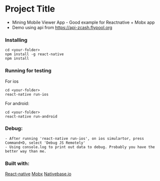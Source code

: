 # Project Title
- Mining Mobile Viewer App - Good example for Reactnative + Mobx app
- Demo using api from https://api-zcash.flypool.org

### Installing

```
cd <your-folder>
npm install -g react-native
npm install
```

### Running for testing
For ios
```
cd <your-folder>
react-native run-ios
```

For android:
```
cd <your-folder>
react-native run-android
```
### Debug:
```
- After running 'react-native run-ios', on ios simulartor, press Command+D, select 'Debug JS Remotely'
- Using console.log to print out data to debug. Probably you have the better way than me.
```

### Built with:
[React-native](https://facebook.github.io/react-native/)
[Mobx](https://github.com/mobxjs/mobx)
[Nativebase.io](https://nativebase.io/)